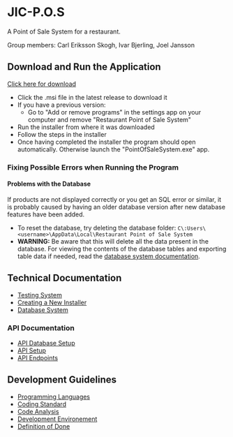 # JIC-P.O.S
A Point of Sale System for a restaurant.

Group members: Carl Eriksson Skogh, Ivar Bjerling, Joel Jansson

## Download and Run the Application
[Click here for download](https://github.com/NTIG-Uppsala/JIC-P.O.S/releases)
- Click the .msi file in the latest release to download it
- If you have a previous version:
  - Go to "Add or remove programs" in the settings app on your computer and remove "Restaurant Point of Sale System"
- Run the installer from where it was downloaded
- Follow the steps in the installer
- Once having completed the installer the program should open automatically. Otherwise launch the "PointOfSaleSystem.exe" app.

### Fixing Possible Errors when Running the Program
#### Problems with the Database
If products are not displayed correctly or you get an SQL error or similar, it is probably caused by having an older database version after new database features have been added.

- To reset the database, try deleting the database folder: `C\:Users\<username>\AppData\Local\Restaurant Point of Sale System`
- **WARNING:** Be aware that this will delete all the data present in the database. For viewing the contents of the database tables and exporting table data if needed, read the [database system documentation](Documents/databaseSystem.md).

## Technical Documentation
* [Testing System](Documents/testingSystem.md)
* [Creating a New Installer](Documents/creatingInstaller.md)
* [Database System](Documents/databaseSystem.md)
### API Documentation
* [API Database Setup](Documents/ApiDatabaseSetup.md)
* [API Setup](Documents/ApiSetup.md)
* [API Endpoints](Documents/ApiEndpoints.md)

## Development Guidelines
* [Programming Languages](Documents/programmingLanguages.md)
* [Coding Standard](Documents/codingStandard.md)
* [Code Analysis](Documents/codeAnalysis.md)
* [Development Environement](Documents/developmentEnvironment.md)
* [Definition of Done](Documents/definitionOfDone.md)
